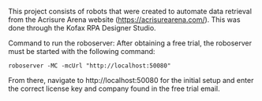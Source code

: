 
This project consists of robots that were created to automate data retrieval from the Acrisure Arena website (https://acrisurearena.com/). This was done through the Kofax RPA Designer Studio.

Command to run the roboserver:
After obtaining a free trial, the roboserver must be started with the following command:

    roboserver -MC -mcUrl "http://localhost:50080"
From there, navigate to http://localhost:50080 for the initial setup and enter the correct license key and company found in the free trial email.

